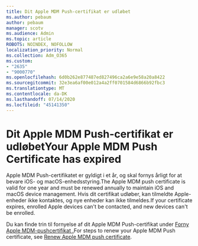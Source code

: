 ```yaml
---
title: Dit Apple MDM Push-certifikat er udløbet
ms.author: pebaum
author: pebaum
manager: scotv
ms.audience: Admin
ms.topic: article
ROBOTS: NOINDEX, NOFOLLOW
localization_priority: Normal
ms.collection: Adm_O365
ms.custom:
- "2635"
- "9000770"
ms.openlocfilehash: 6d0b262e877487ed827496ca2a6e9e58a20a8422
ms.sourcegitcommit: 32e3ea6af00e012a4a2ff0701584d6866b92fbc3
ms.translationtype: MT
ms.contentlocale: da-DK
ms.lasthandoff: 07/14/2020
ms.locfileid: "45141350"
---
```

# <a name="your-apple-mdm-push-certificate-has-expired"></a><span data-ttu-id="35174-102">Dit Apple MDM Push-certifikat er udløbet</span><span class="sxs-lookup"><span data-stu-id="35174-102">Your Apple MDM Push Certificate has expired</span></span>

<span data-ttu-id="35174-103">Apple MDM Push-certifikatet er gyldigt i et år, og skal fornys årligt for at bevare iOS- og macOS-enhedsstyring.</span><span class="sxs-lookup"><span data-stu-id="35174-103">The Apple MDM push certificate is valid for one year and must be renewed annually to maintain iOS and macOS device management.</span></span> <span data-ttu-id="35174-104">Hvis dit certifikat udløber, kan tilmeldte Apple-enheder ikke kontaktes, og nye enheder kan ikke tilmeldes.</span><span class="sxs-lookup"><span data-stu-id="35174-104">If your certificate expires, enrolled Apple devices can't be contacted, and new devices can't be enrolled.</span></span>

<span data-ttu-id="35174-105">Du kan finde trin til fornyelse af dit Apple MDM Push-certifikat under [Forny Apple MDM-pushcertifikat .](https://docs.microsoft.com/intune/apple-mdm-push-certificate-get#renew-apple-mdm-push-certificate)</span><span class="sxs-lookup"><span data-stu-id="35174-105">For steps to renew your Apple MDM Push certificate, see [Renew Apple MDM push certificate](https://docs.microsoft.com/intune/apple-mdm-push-certificate-get#renew-apple-mdm-push-certificate).</span></span>